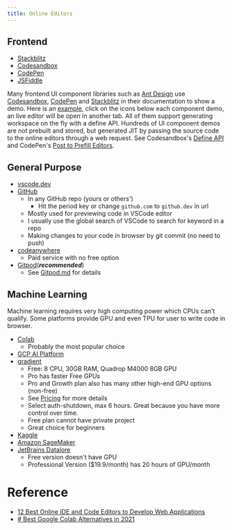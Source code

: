 ```yaml
---
title: Online Editors
---
```


## Frontend

- [Stackblitz](https://stackblitz.com/)
- [Codesandbox](https://codesandbox.io/)
- [CodePen](https://codepen.io/)
- [JSFiddle](https://jsfiddle.net)

Many frontend UI component libraries such as [Ant Design](https://ant.design/) use [Codesandbox](https://codesandbox.io/), [CodePen](https://codepen.io/) and [Stackblitz](https://stackblitz.com/) in their documentation to show a demo. Here is an [example](https://ant.design/components/button/), click on the icons below each component demo, an live editor will be open in another tab. All of them support generating workspace on the fly with a define API. Hundreds of UI component demos are not prebuilt and stored, but generated JIT by passing the source code to the online editors through a web request.
See Codesandbox's [Define API](https://codesandbox.io/docs/api#define-api) and CodePen's [Post to Prefill Editors](https://blog.codepen.io/documentation/prefill/).

## General Purpose

- [vscode.dev](https://code.visualstudio.com/blogs/2021/10/20/vscode-dev)
- [GitHub](https://github.dev)
  - In any GitHub repo (yours or others')
    - Hit the period key or change `github.com` to `github.dev` in url
  - Mostly used for previewing code in VSCode editor
  - I usually use the global search of VSCode to search for keyword in a repo
  - Making changes to your code in browser by git commit (no need to push)
- [codeanywhere](https://codeanywhere.com/)
  - Paid service with no free option
- [Gitpod](https://www.gitpod.io)(**_recommended_**)
  - See [Gitpod.md](./Gitpod.md) for details

## Machine Learning

Machine learning requires very high computing power which CPUs can't qualify. Some platforms provide GPU and even TPU for user to write code in browser.

- [Colab](https://colab.research.google.com)
  - Probably the most popular choice
- [GCP AI Platform](https://cloud.google.com/ai-platform/docs/technical-overview)
- [gradient](https://gradient.run/)
  - Free: 8 CPU, 30GB RAM, Quadrop M4000 8GB GPU
  - Pro has faster Free GPUs
  - Pro and Growth plan also has many other high-end GPU options (non-free)
  - See [Pricing](https://gradient.run/pricing) for more details
  - Select auth-shutdown, max 6 hours. Great because you have more control over time.
  - Free plan cannot have private project
  - Great choice for beginners
- [Kaggle](https://www.kaggle.com/)
- [Amazon SageMaker](https://aws.amazon.com/sagemaker/)
- [JetBrains Datalore](https://datalore.jetbrains.com/)
  - Free version doesn't have GPU
  - Professional Version ($19.9/month) has 20 hours of GPU/month

# Reference

- [12 Best Online IDE and Code Editors to Develop Web Applications](https://geekflare.com/online-code-editors/)
- [# Best Google Colab Alternatives in 2021](https://blog.paperspace.com/best-google-colab-alternatives/)
